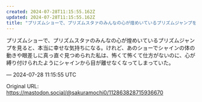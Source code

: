 ```yaml
---
created: 2024-07-28T11:15:55.162Z
updated: 2024-07-28T11:15:55.162Z
title: "プリズムショーで、プリズムスタァのみんなの心が煌めいているプリズムジャンプを見る[...]"
---
```


<p>プリズムショーで、プリズムスタァのみんなの心が煌めいているプリズムジャンプを見ると、本当に幸せな気持ちになる。けれど、あのショーでシャインの体の動きや眼差しに真っ直ぐ見つめられた私は、怖くて怖くて仕方がないのに、心が縛り付けられたようにシャインから目が離せなくなってしまっていた。</p>

&mdash; 2024-07-28 11:15:55 UTC

Original URL: https://mastodon.social/@sakuramochi0/112863828715936670
